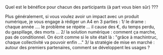 Quel est le bénéfice pour chacun des participants (à part vous bien sûr) ???

Plus généralement, si vous voulez avoir un impact avec un produit numérique, je vous engage à rédiger un A4 en 3 parties :
1/ le drame : chaque année .... le problème se répète ... il cause des €, du temps perdu, du gaspillage, des morts ...
2/ la solution numérique : comment ça marche, pas de conditionnel. On écrit comme si le site était là : "grâce à machintruc, chaque collectivité va pouvoir enfin ..."
3/ la stratégie de mise en marché : autour des premiers partenaires, comment se développent les usages ?
